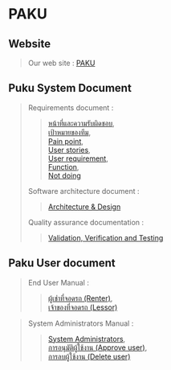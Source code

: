 ﻿# PAKU
## Website
> Our web site : [PAKU](https://paku-cef3a.web.app/)

## Puku System Document
> Requirements document : 
>> [หน้าที่และความรับผิดชอบ](/System_doc.md#หน้าที่และความรับผิดชอบ), <br>[เป้าหมายของทีม](System_doc.md#เป้าหมายของทีม), <br>[Pain point](System_doc.md#Pain-point), <br>[User stories](System_doc.md#User-stories), <br>[User requirement](System_doc.md#User-requirement-definition), <br>[Function](System_doc.md#Function), <br>[Not doing](System_doc.md#Not-doing) <br>
>
> Software architecture document : 
>> [Architecture & Design](System_doc.md#Architecture-&-Design-Principles) <br>
>
> Quality assurance documentation : 
>> [Validation, Verification and Testing](System_doc.md#Validation,-Verification-and-Testing)

## Paku User document
> End User Manual : 
>> [ผู้เช่าที่จอดรถ (Renter)](User_doc.md#ผู้เช่าที่จอดรถ-(Renter)), <br>[เจ้าของที่จอดรถ (Lessor)](User_doc.md#เจ้าของที่จอดรถ-(Lessor)) 

> System Administrators Manual : 
>> [System Administrators](User_doc.md#System-Administrators), <br>[การอนุมัติผู้ใช้งาน (Approve user)](User_doc.md#การอนุมัติผู้ใช้งาน-(Approve-user)), <br>[การลบผู้ใช้งาน (Delete user)](User_doc.md#การลบผู้ใช้งาน-(Delete-user)) <br>
<!---
## 1. Run Paku server
1. Clone the repository
```
    git clone https://github.com/famesensor/Paku.git
```
2. Run Command Prompt and path to Paku repository
```
    cd Paku
```
> \**in first time before run the server please inslatall npm by '`npm i`' and nodemon by '`npm i nodemon`'*
3. Run Paku Server by nodemon
```
    nodemon app.js
```
## 2. Run Paku Front-end
1. Run other Command Prompt and path to Paku\client
```
    cd Paku
    cd client
```
> *in first time before run front-end please inslatall npm by '`npm i`'*
2. Run Paku front-end
```
    npm start
```
-->


